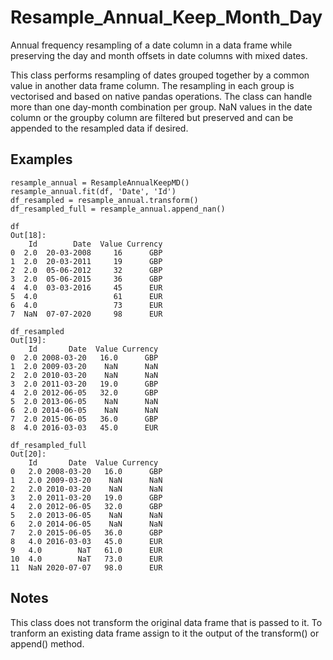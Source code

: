 # Resample_Annual_Keep_Month_Day
Annual frequency resampling of a date column in a data frame while preserving the day and month offsets in date columns with mixed dates.

This class performs resampling of dates grouped together by a common value in another data frame column. The resampling in each group is vectorised and based on native pandas operations. The class can handle more than one day-month combination per group. NaN values in the date column or the groupby column are filtered but preserved and can be appended to the resampled data if desired. 
    
Examples
--------
    
    resample_annual = ResampleAnnualKeepMD()
    resample_annual.fit(df, 'Date', 'Id')
    df_resampled = resample_annual.transform()
    df_resampled_full = resample_annual.append_nan()
    
    df
    Out[18]: 
        Id        Date  Value Currency
    0  2.0  20-03-2008     16      GBP
    1  2.0  20-03-2011     19      GBP
    2  2.0  05-06-2012     32      GBP
    3  2.0  05-06-2015     36      GBP
    4  4.0  03-03-2016     45      EUR
    5  4.0                 61      EUR
    6  4.0                 73      EUR
    7  NaN  07-07-2020     98      EUR
    
    df_resampled
    Out[19]: 
        Id       Date  Value Currency
    0  2.0 2008-03-20   16.0      GBP
    1  2.0 2009-03-20    NaN      NaN
    2  2.0 2010-03-20    NaN      NaN
    3  2.0 2011-03-20   19.0      GBP
    4  2.0 2012-06-05   32.0      GBP
    5  2.0 2013-06-05    NaN      NaN
    6  2.0 2014-06-05    NaN      NaN
    7  2.0 2015-06-05   36.0      GBP
    8  4.0 2016-03-03   45.0      EUR
    
    df_resampled_full
    Out[20]: 
        Id       Date  Value Currency
    0   2.0 2008-03-20   16.0      GBP
    1   2.0 2009-03-20    NaN      NaN
    2   2.0 2010-03-20    NaN      NaN
    3   2.0 2011-03-20   19.0      GBP
    4   2.0 2012-06-05   32.0      GBP
    5   2.0 2013-06-05    NaN      NaN
    6   2.0 2014-06-05    NaN      NaN
    7   2.0 2015-06-05   36.0      GBP
    8   4.0 2016-03-03   45.0      EUR
    9   4.0        NaT   61.0      EUR
    10  4.0        NaT   73.0      EUR
    11  NaN 2020-07-07   98.0      EUR    
    
Notes
------
This class does not transform the original data frame that is passed to it. To tranform an existing data frame assign to it the output of the transform() or append() method.
    
